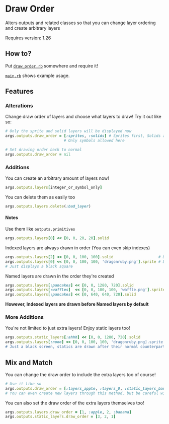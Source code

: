 # Draw Order
Alters outputs and related classes so that you can change layer ordering and create arbitrary layers

Requires version: 1.26
## How to?
Put [`draw_order.rb`](draw_order.rb) somewhere and require it!

[`main.rb`](main.rb) shows example usage.

## Features
### Alterations
Change draw order of layers and choose what layers to draw! Try it out like so:
```ruby
# Only the sprite and solid layers will be displayed now
args.outputs.draw_order = [:sprites, :solids] # Sprites first, Solids after
                          # Only symbols allowed here

# Set drawing order back to normal
args.outputs.draw_order = nil
```
### Additions
You can create an arbitrary amount of layers now!
```ruby
args.outputs.layers[integer_or_symbol_only]
```
You can delete them as easily too
```ruby
args.outputs.layers.delete(:bad_layer)
```
#### Notes
Use them like `outputs.primitives`
```ruby
args.outputs.layers[0] << [0, 0, 20, 20].solid
```
Indexed layers are always drawn in order (You can even skip indexes)
```ruby
args.outputs.layers[2] << [0, 0, 100, 100].solid                    # Drawn second
args.outputs.layers[0] << [0, 0, 100, 100, 'dragonruby.png'].sprite # Drawn first
# Just displays a black square
```
Named layers are drawn in the order they're created
```ruby
args.outputs.layers[:pancakes] << [0, 0, 1280, 720].solid               # This layer's drawn first
args.outputs.layers[:waffles]  << [0, 0, 100, 100, 'waffle.png'].sprite # This layer's drawn second
args.outputs.layers[:pancakes] << [0, 640, 640, 720].solid              # This is drawn between the first two
```
**However, Indexed layers are drawn before Named layers by default**
### More Additions
You're not limited to just extra layers! Enjoy static layers too!
```ruby
args.outputs.static_layers[:ahhh] << [0, 0, 1280, 720].solid
args.outputs.layers[:nooo] << [0, 0, 100, 100, 'dragonruby.png].sprite
# Just a black screen, statics are drawn after their normal counterparts
```
## Mix and Match
You can change the draw order to include the extra layers too of course!
```ruby
# Use it like so
args.outputs.draw_order = [:layers_apple, :layers_0, :static_layers_banana, ...]
# You can even create new layers through this method, but be careful with that
```
You can also set the draw order of the extra layers themselves too!
```ruby
args.outputs.layers.draw_order = [1, :apple, 2, :banana]
args.outputs.static_layers.draw_order = [3, 2, 1]
```


